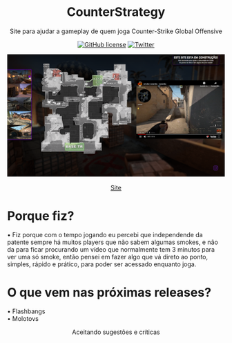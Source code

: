 <h1 align="center">CounterStrategy</h1>
<p align="center">Site para ajudar a gameplay de quem joga Counter-Strike Global Offensive</p>

<p align="center">
 <a href="https://github.com/RobertDS07/CounterStrategy/blob/master/LICENSE"><img alt="GitHub license" src="https://img.shields.io/github/license/mauriciomutte/realtime-chat"></a>
  <a href="https://twitter.com/bugextreme1"><img alt="Twitter" src="https://img.shields.io/twitter/url/https/github.com/mauriciomutte/realtime-chat?style=social"></a>
 </p>
  
 <p align="center">
  <img alt="Preview" src="./src/components/img/preview1.png" width=800">
</p>

<p align="center">
  <a align="center" href="https://robertds07.github.io/CounterStrategy/">Site</a>
</p>

# Porque fiz?
• Fiz porque com o tempo jogando eu percebi que independende da patente sempre há muitos players que não sabem algumas smokes, e não da para ficar procurando um vídeo que normalmente tem 3 minutos para ver uma só smoke, então pensei em fazer algo que vá direto ao ponto, simples, rápido e prático, para poder ser acessado enquanto joga.

# O que vem nas próximas releases?
• Flashbangs <br>
• Molotovs


<p align="center"> Aceitando sugestões e críticas </p>
